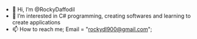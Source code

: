 - 👋 Hi, I’m @RockyDaffodil
- 👀 I’m interested in C# programming, creating softwares and learning to create applications
- 📫 How to reach me; Email = "rockydl900@gmail.com";

<!---
RockyDaffodil/RockyDaffodil is a ✨ special ✨ repository because its `README.md` (this file) appears on your GitHub profile.
You can click the Preview link to take a look at your changes.
--->
